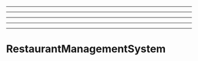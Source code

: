 ---------
----------------------------------------------------------------------------------------------------
----------------------------------------------------------------------------------------------------
----------------------------------------------------------------------------------------------------
----------------------------------------------------------------------------------------------------
# RestaurantManagementSystem
